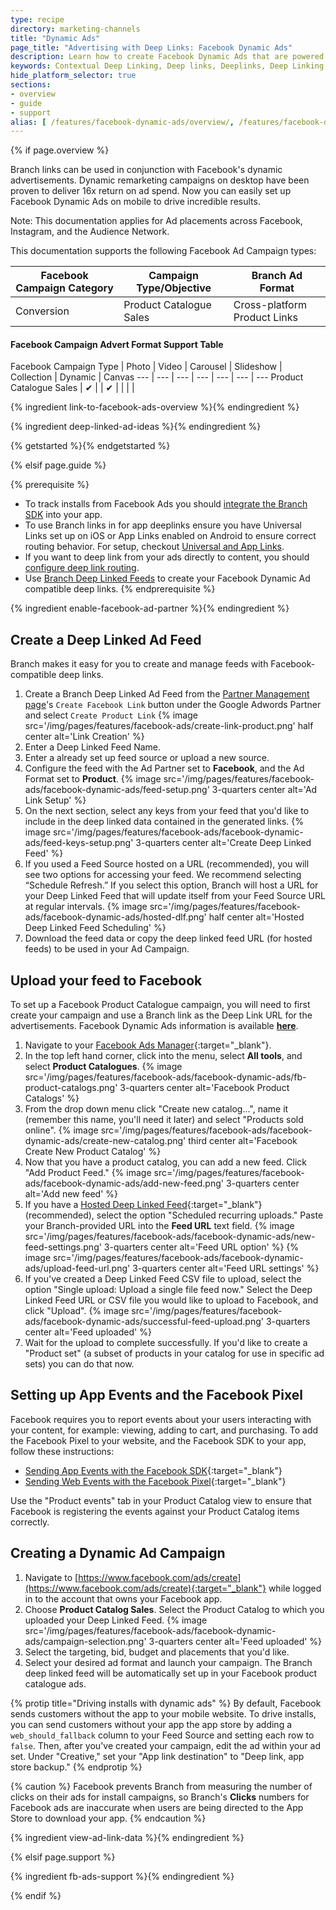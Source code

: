 ```yaml
---
type: recipe
directory: marketing-channels
title: "Dynamic Ads"
page_title: "Advertising with Deep Links: Facebook Dynamic Ads"
description: Learn how to create Facebook Dynamic Ads that are powered by Branch Metrics deep links. It’s simple - configure the dashboard, generate links and set up your app.
keywords: Contextual Deep Linking, Deep links, Deeplinks, Deep Linking, Deeplinking, Deferred Deep Linking, Deferred Deeplinking, Google App Indexing, Google App Invites, Apple Universal Links, Apple Spotlight Search, Facebook App Links, AppLinks, Deepviews, Deep views, Advertising, Ads, Facebook Ads, Facebook Authentication
hide_platform_selector: true
sections:
- overview
- guide
- support
alias: [ /features/facebook-dynamic-ads/overview/, /features/facebook-dynamic-ads/overview/, /features/facebook-dynamic-ads/guide/, /features/facebook-dynamic-ads/support/ ]  
---
```


{% if page.overview %}

Branch links can be used in conjunction with Facebook's dynamic advertisements. Dynamic remarketing campaigns on desktop have been proven to deliver 16x return on ad spend. Now you can easily set up Facebook Dynamic Ads on mobile to drive incredible results.

Note: This documentation applies for Ad placements across Facebook, Instagram, and the Audience Network.

This documentation supports the following Facebook Ad Campaign types:

Facebook Campaign Category | Campaign Type/Objective | Branch Ad Format
--- | --- | ---
Conversion | Product Catalogue Sales | Cross-platform Product Links

#### Facebook Campaign Advert Format Support Table

Facebook Campaign Type | Photo | Video | Carousel | Slideshow | Collection | Dynamic | Canvas
--- | --- | --- | --- | --- | --- | ---
Product Catalogue Sales | ✔︎ |  | ✔︎ |  |  |  |

{% ingredient link-to-facebook-ads-overview %}{% endingredient %}

{% ingredient deep-linked-ad-ideas %}{% endingredient %}

{% getstarted %}{% endgetstarted %}

{% elsif page.guide %}

{% prerequisite %}
- To track installs from Facebook Ads you should [integrate the Branch SDK]({{base.url}}/getting-started/sdk-integration-guide) into your app.
- To use Branch links in for app deeplinks ensure you have Universal Links set up on iOS or App Links enabled on Android to ensure correct routing behavior. For setup, checkout [Universal and App Links]({{base.url}}/getting-started/universal-app-links).
- If you want to deep link from your ads directly to content, you should [configure deep link routing]({{base.url}}/getting-started/deep-link-routing).
- Use [Branch Deep Linked Feeds](/features/deep-linked-feeds) to create your Facebook Dynamic Ad compatible deep links.
{% endprerequisite %}

{% ingredient enable-facebook-ad-partner %}{% endingredient %}

## Create a Deep Linked Ad Feed

Branch makes it easy for you to create and manage feeds with Facebook-compatible deep links.

1. Create a Branch Deep Linked Ad Feed from the [Partner Management page](https://dashboard.branch.io/ads/partner-management)'s `Create Facebook Link` button under the Google Adwords Partner and select `Create Product Link`
{% image src='/img/pages/features/facebook-ads/create-link-product.png' half center alt='Link Creation' %}
1. Enter a Deep Linked Feed Name.
1. Enter a already set up feed source or upload a new source.
1. Configure the feed with the Ad Partner set to **Facebook**, and the Ad Format set to **Product**.
{% image src='/img/pages/features/facebook-ads/facebook-dynamic-ads/feed-setup.png' 3-quarters center alt='Ad Link Setup' %}
1. On the next section, select any keys from your feed that you'd like to include in the deep linked data contained in the generated links.
{% image src='/img/pages/features/facebook-ads/facebook-dynamic-ads/feed-keys-setup.png' 3-quarters center alt='Create Deep Linked Feed' %}
1. If you used a Feed Source hosted on a URL (recommended), you will see two options for accessing your feed. We recommend selecting “Schedule Refresh.” If you select this option, Branch will host a URL for your Deep Linked Feed that will update itself from your Feed Source URL at regular intervals.
{% image src='/img/pages/features/facebook-ads/facebook-dynamic-ads/hosted-dlf.png' half center alt='Hosted Deep Linked Feed Scheduling' %}
1. Download the feed data or copy the deep linked feed URL (for hosted feeds) to be used in your Ad Campaign.

## Upload your feed to Facebook

To set up a Facebook Product Catalogue campaign, you will need to first create your campaign and use a Branch link as the Deep Link URL for the advertisements. Facebook Dynamic Ads information is available **[here](https://www.facebook.com/business/help/455326144628161)**.

1. Navigate to your [Facebook Ads Manager](https://www.facebook.com/ads/manager/){:target="_blank"}.
1. In the top left hand corner, click into the menu, select **All tools**, and select **Product Catalogues**.
{% image src='/img/pages/features/facebook-ads/facebook-dynamic-ads/fb-product-catalogs.png' 3-quarters center alt='Facebook Product Catalogs' %}
1. From the drop down menu click "Create new catalog...", name it (remember this name, you'll need it later) and select "Products sold online".
{% image src='/img/pages/features/facebook-ads/facebook-dynamic-ads/create-new-catalog.png' third center alt='Facebook Create New Product Catalog' %}
1. Now that you have a product catalog, you can add a new feed. Click "Add Product Feed."
{% image src='/img/pages/features/facebook-ads/facebook-dynamic-ads/add-new-feed.png' 3-quarters center alt='Add new feed' %}
1. If you have a [Hosted Deep Linked Feed](/features/deep-linked-feeds/guide/#schedule-refresh){:target="_blank"} (recommended), select the option "Scheduled recurring uploads." Paste your Branch-provided URL into the **Feed URL** text field.
{% image src='/img/pages/features/facebook-ads/facebook-dynamic-ads/new-feed-settings.png' 3-quarters center alt='Feed URL option' %}
{% image src='/img/pages/features/facebook-ads/facebook-dynamic-ads/upload-feed-url.png' 3-quarters center alt='Feed URL settings' %}
1. If you've created a Deep Linked Feed CSV file to upload, select the option "Single upload: Upload a single file feed now." Select the Deep Linked Feed URL or CSV file you would like to upload to Facebook, and click "Upload".
{% image src='/img/pages/features/facebook-ads/facebook-dynamic-ads/successful-feed-upload.png' 3-quarters center alt='Feed uploaded' %}
1. Wait for the upload to complete successfully. If you'd like to create a "Product set" (a subset of products in your catalog for use in specific ad sets) you can do that now.

## Setting up App Events and the Facebook Pixel

Facebook requires you to report events about your users interacting with your content, for example: viewing, adding to cart, and purchasing. To add the Facebook Pixel to your website, and the Facebook SDK to your app, follow these instructions:

- [Sending App Events with the Facebook SDK](https://developers.facebook.com/docs/app-events){:target="_blank"}
- [Sending Web Events with the Facebook Pixel](https://developers.facebook.com/docs/marketing-api/facebook-pixel/v2.8){:target="_blank"}

Use the "Product events" tab in your Product Catalog view to ensure that Facebook is registering the events against your Product Catalog items correctly.

## Creating a Dynamic Ad Campaign

1. Navigate to [https://www.facebook.com/ads/create](https://www.facebook.com/ads/create){:target="_blank"} while logged in to the account that owns your Facebook app.
1. Choose **Product Catalog Sales**. Select the Product Catalog to which you uploaded your Deep Linked Feed.
{% image src='/img/pages/features/facebook-ads/facebook-dynamic-ads/campaign-selection.png' 3-quarters center alt='Feed uploaded' %}
1. Select the targeting, bid, budget and placements that you'd like.
1. Select your desired ad format and launch your campaign. The Branch deep linked feed will be automatically set up in your Facebook product catalogue ads.

{% protip title="Driving installs with dynamic ads" %}
By default, Facebook sends customers without the app to your mobile website. To drive installs, you can send customers without your app the app store by adding a `web_should_fallback` column to your Feed Source and setting each row to `false`. Then, after you've created your campaign, edit the ad within your ad set. Under "Creative," set your "App link destination" to "Deep link, app store backup."
{% endprotip %}

{% caution %}
Facebook prevents Branch from measuring the number of clicks on their ads for install campaigns, so Branch's **Clicks** numbers for Facebook ads are inaccurate when users are being directed to the App Store to download your app.
{% endcaution %}

{% ingredient view-ad-link-data %}{% endingredient %}

{% elsif page.support %}

{% ingredient fb-ads-support %}{% endingredient %}

{% endif %}
